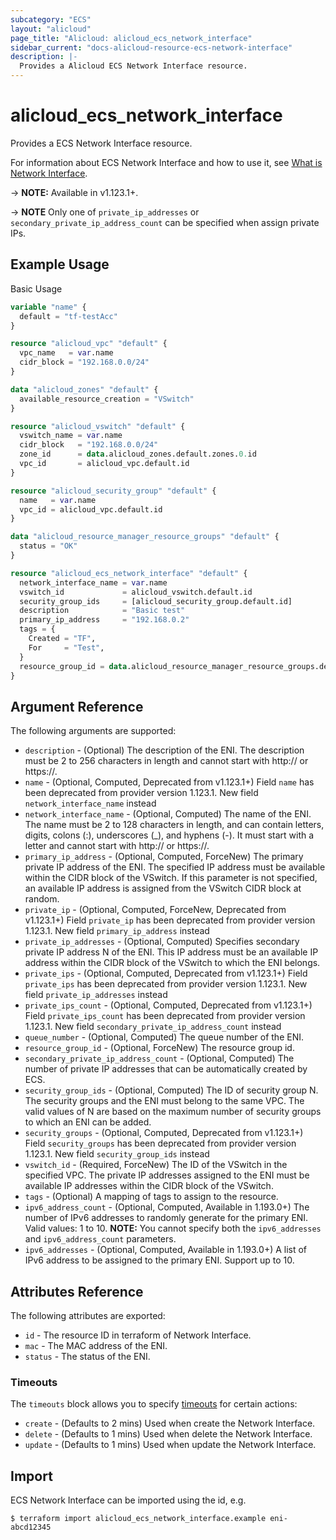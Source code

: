```yaml
---
subcategory: "ECS"
layout: "alicloud"
page_title: "Alicloud: alicloud_ecs_network_interface"
sidebar_current: "docs-alicloud-resource-ecs-network-interface"
description: |-
  Provides a Alicloud ECS Network Interface resource.
---
```


# alicloud\_ecs\_network\_interface

Provides a ECS Network Interface resource.

For information about ECS Network Interface and how to use it, see [What is Network Interface](https://www.alibabacloud.com/help/en/doc-detail/58504.htm).

-> **NOTE:** Available in v1.123.1+.

-> **NOTE** Only one of `private_ip_addresses` or `secondary_private_ip_address_count` can be specified when assign private IPs. 

## Example Usage

Basic Usage

```terraform
variable "name" {
  default = "tf-testAcc"
}

resource "alicloud_vpc" "default" {
  vpc_name   = var.name
  cidr_block = "192.168.0.0/24"
}

data "alicloud_zones" "default" {
  available_resource_creation = "VSwitch"
}

resource "alicloud_vswitch" "default" {
  vswitch_name = var.name
  cidr_block   = "192.168.0.0/24"
  zone_id      = data.alicloud_zones.default.zones.0.id
  vpc_id       = alicloud_vpc.default.id
}

resource "alicloud_security_group" "default" {
  name   = var.name
  vpc_id = alicloud_vpc.default.id
}

data "alicloud_resource_manager_resource_groups" "default" {
  status = "OK"
}

resource "alicloud_ecs_network_interface" "default" {
  network_interface_name = var.name
  vswitch_id             = alicloud_vswitch.default.id
  security_group_ids     = [alicloud_security_group.default.id]
  description            = "Basic test"
  primary_ip_address     = "192.168.0.2"
  tags = {
    Created = "TF",
    For     = "Test",
  }
  resource_group_id = data.alicloud_resource_manager_resource_groups.default.ids.0
}

```

## Argument Reference

The following arguments are supported:

* `description` - (Optional) The description of the ENI. The description must be 2 to 256 characters in length and cannot start with http:// or https://.
* `name` - (Optional, Computed, Deprecated from v1.123.1+) Field `name` has been deprecated from provider version 1.123.1. New field `network_interface_name` instead
* `network_interface_name` - (Optional, Computed) The name of the ENI. The name must be 2 to 128 characters in length, and can contain letters, digits, colons (:), underscores (_), and hyphens (-). It must start with a letter and cannot start with http:// or https://.
* `primary_ip_address` - (Optional, Computed, ForceNew) The primary private IP address of the ENI. The specified IP address must be available within the CIDR block of the VSwitch. If this parameter is not specified, an available IP address is assigned from the VSwitch CIDR block at random.
* `private_ip` - (Optional, Computed, ForceNew, Deprecated from v1.123.1+) Field `private_ip` has been deprecated from provider version 1.123.1. New field `primary_ip_address` instead
* `private_ip_addresses` - (Optional, Computed) Specifies secondary private IP address N of the ENI. This IP address must be an available IP address within the CIDR block of the VSwitch to which the ENI belongs.
* `private_ips` - (Optional, Computed, Deprecated from v1.123.1+) Field `private_ips` has been deprecated from provider version 1.123.1. New field `private_ip_addresses` instead
* `private_ips_count` - (Optional, Computed, Deprecated from v1.123.1+) Field `private_ips_count` has been deprecated from provider version 1.123.1. New field `secondary_private_ip_address_count` instead
* `queue_number` - (Optional, Computed) The queue number of the ENI.
* `resource_group_id` - (Optional, ForceNew) The resource group id.
* `secondary_private_ip_address_count` - (Optional, Computed) The number of private IP addresses that can be automatically created by ECS.
* `security_group_ids` - (Optional, Computed) The ID of security group N. The security groups and the ENI must belong to the same VPC. The valid values of N are based on the maximum number of security groups to which an ENI can be added.
* `security_groups` - (Optional, Computed, Deprecated from v1.123.1+) Field `security_groups` has been deprecated from provider version 1.123.1. New field `security_group_ids` instead
* `vswitch_id` - (Required, ForceNew) The ID of the VSwitch in the specified VPC. The private IP addresses assigned to the ENI must be available IP addresses within the CIDR block of the VSwitch.
* `tags` - (Optional) A mapping of tags to assign to the resource.
* `ipv6_address_count` - (Optional, Computed, Available in 1.193.0+) The number of IPv6 addresses to randomly generate for the primary ENI. Valid values: 1 to 10. **NOTE:** You cannot specify both the `ipv6_addresses` and `ipv6_address_count` parameters.
* `ipv6_addresses` - (Optional, Computed, Available in 1.193.0+) A list of IPv6 address to be assigned to the primary ENI. Support up to 10.

## Attributes Reference

The following attributes are exported:

* `id` - The resource ID in terraform of Network Interface.
* `mac` - The MAC address of the ENI.
* `status` - The status of the ENI.

### Timeouts

The `timeouts` block allows you to specify [timeouts](https://www.terraform.io/docs/configuration-0-11/resources.html#timeouts) for certain actions:

* `create` - (Defaults to 2 mins) Used when create the Network Interface.
* `delete` - (Defaults to 1 mins) Used when delete the Network Interface.
* `update` - (Defaults to 1 mins) Used when update the Network Interface.

## Import

ECS Network Interface can be imported using the id, e.g.

```shell
$ terraform import alicloud_ecs_network_interface.example eni-abcd12345
```
